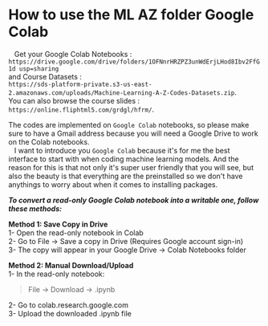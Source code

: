 # How to use the ML AZ folder Google Colab

&nbsp;&nbsp;&nbsp;Get your Google Colab Notebooks :  
`https://drive.google.com/drive/folders/1OFNnrHRZPZ3unWdErjLHod8Ibv2FfG1d usp=sharing`   
and Course Datasets :  
`https://sds-platform-private.s3-us-east-2.amazonaws.com/uploads/Machine-Learning-A-Z-Codes-Datasets.zip`.  
You can also browse the course slides :  
`https://online.fliphtml5.com/grdgl/hfrm/`.

The codes are implemented on `Google Colab` notebooks, so please make sure to have a Gmail address because you will need a Google Drive to work on the Colab notebooks.  
&nbsp;&nbsp;&nbsp;I want to introduce you `Google Colab` because it's for me the best interface to start with when coding machine learning models. And the reason for this is that not only it's super user friendly that you will see, but also the beauty is that everything are the preinstalled so we don't have anythings to worry about when it comes to installing packages.

***To convert a read-only Google Colab notebook into a writable one, follow these methods:***

**Method 1: Save Copy in Drive**    
1- Open the read-only notebook in Colab  
2- Go to File → Save a copy in Drive (Requires Google account sign-in)  
3- The copy will appear in your Google Drive → Colab Notebooks folder  

**Method 2: Manual Download/Upload**  
1- In the read-only notebook:  

 >File → Download → .ipynb  
  
2- Go to colab.research.google.com  
3- Upload the downloaded .ipynb file
